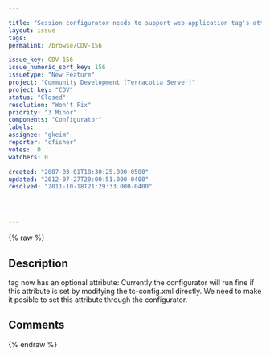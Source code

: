 ```yaml
---

title: "Session configurator needs to support web-application tag's attribute called synchronous-write"
layout: issue
tags: 
permalink: /browse/CDV-156

issue_key: CDV-156
issue_numeric_sort_key: 156
issuetype: "New Feature"
project: "Community Development (Terracotta Server)"
project_key: "CDV"
status: "Closed"
resolution: "Won't Fix"
priority: "3 Minor"
components: "Configurator"
labels: 
assignee: "gkeim"
reporter: "cfisher"
votes:  0
watchers: 0

created: "2007-03-01T18:30:25.000-0500"
updated: "2012-07-27T20:00:51.000-0400"
resolved: "2011-10-18T21:29:33.000-0400"




---
```


{% raw %}

## Description

<div markdown="1" class="description">

<web-application> tag now has an optional attribute:  <web-application synchronous-write="true">
Currently the configurator will run fine if this attribute is set by modifying the tc-config.xml directly.  We need to make it posible to set this attribute through the configurator.   

</div>

## Comments



{% endraw %}
